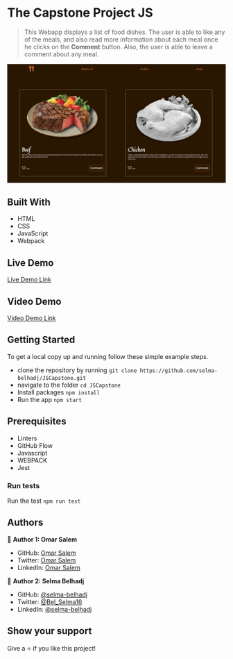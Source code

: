 
# The Capstone Project JS 


> This Webapp displays a list of food dishes. The user is able to like any of the meals, and also read more information about each meal once he clicks on the **Comment** button. Also, the user is able to leave a comment about any meal.

![screenshot](./src/images/Screenshot.png)
## Built With

- HTML
- CSS
- JavaScript
- Webpack

## Live Demo 

[Live Demo Link](https://foodzz.netlify.app/)

## Video Demo
[Video Demo Link](https://drive.google.com/file/d/10qujYBtnvg8TrbZGNyQeQfmVIIHOylPK/view?usp=sharing)


## Getting Started


To get a local copy up and running follow these simple example steps.


- clone the repository by running
``` git clone https://github.com/selma-belhadj/JSCapstone.git ```
- navigate to the folder
``` cd JSCapstone ```
- Install packages
``` npm install ```
- Run the app
``` npm start ```
## Prerequisites
- Linters
- GitHub Flow
- Javascript
- WEBPACK
- Jest
### Run tests
Run the test 
`npm run test`


## Authors

👤 **Author 1: Omar Salem**

- GitHub: [Omar Salem](https://github.com/omarsalem7)
- Twitter: [Omar Salem](https://twitter.com/Omar80491499)
- LinkedIn: [Omar Salem](https://www.linkedin.com/in/omar-salem-a6945b177/)

👤 **Author 2: Selma Belhadj**

- GitHub: [@selma-belhadj](https://github.com/selma-belhadj)
- Twitter: [@Bel_Selma16](https://twitter.com/Bel_Selma16)
- LinkedIn: [@selma-belhadj](https://www.linkedin.com/in/selma-belhadj/)

## Show your support

Give a ⭐️ if you like this project!

